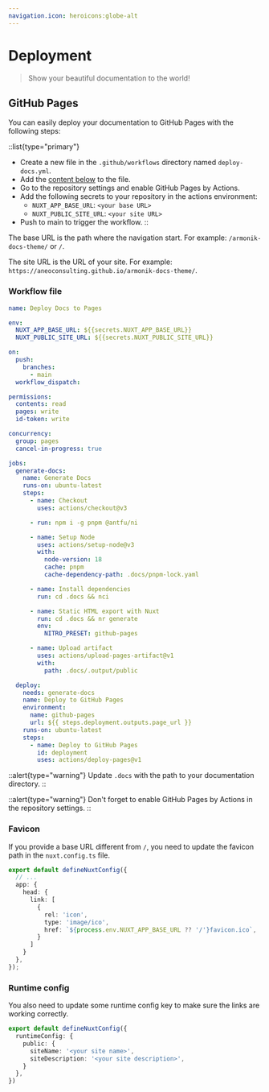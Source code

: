 ```yaml
---
navigation.icon: heroicons:globe-alt
---
```


# Deployment

> Show your beautiful documentation to the world!

## GitHub Pages

You can easily deploy your documentation to GitHub Pages with the following steps:

::list{type="primary"}
- Create a new file in the `.github/workflows` directory named `deploy-docs.yml`.
- Add the [content below](#workflow-file) to the file.
- Go to the repository settings and enable GitHub Pages by Actions.
- Add the following secrets to your repository in the actions environment:
  - `NUXT_APP_BASE_URL`: `<your base URL>`
  - `NUXT_PUBLIC_SITE_URL`: `<your site URL>`
- Push to main to trigger the workflow.
::

The base URL is the path where the navigation start. For example: `/armonik-docs-theme/` or `/`.

The site URL is the URL of your site. For example: `https://aneoconsulting.github.io/armonik-docs-theme/`.

### Workflow file

```yaml [.github/workflows/deploy-docs.yml]
name: Deploy Docs to Pages

env:
  NUXT_APP_BASE_URL: ${{secrets.NUXT_APP_BASE_URL}}
  NUXT_PUBLIC_SITE_URL: ${{secrets.NUXT_PUBLIC_SITE_URL}}

on:
  push:
    branches:
      - main
  workflow_dispatch:

permissions:
  contents: read
  pages: write
  id-token: write

concurrency:
  group: pages
  cancel-in-progress: true

jobs:
  generate-docs:
    name: Generate Docs
    runs-on: ubuntu-latest
    steps:
      - name: Checkout
        uses: actions/checkout@v3

      - run: npm i -g pnpm @antfu/ni

      - name: Setup Node
        uses: actions/setup-node@v3
        with:
          node-version: 18
          cache: pnpm
          cache-dependency-path: .docs/pnpm-lock.yaml

      - name: Install dependencies
        run: cd .docs && nci

      - name: Static HTML export with Nuxt
        run: cd .docs && nr generate
        env:
          NITRO_PRESET: github-pages

      - name: Upload artifact
        uses: actions/upload-pages-artifact@v1
        with:
          path: .docs/.output/public

  deploy:
    needs: generate-docs
    name: Deploy to GitHub Pages
    environment:
      name: github-pages
      url: ${{ steps.deployment.outputs.page_url }}
    runs-on: ubuntu-latest
    steps:
      - name: Deploy to GitHub Pages
        id: deployment
        uses: actions/deploy-pages@v1
```

::alert{type="warning"}
Update `.docs` with the path to your documentation directory.
::

::alert{type="warning"}
Don't forget to enable GitHub Pages by Actions in the repository settings.
::

### Favicon

If you provide a base URL different from `/`, you need to update the favicon path in the `nuxt.config.ts` file.

```ts [nuxt.config.ts]
export default defineNuxtConfig({
  // ...
  app: {
    head: {
      link: [
        {
          rel: 'icon',
          type: 'image/ico',
          href: `${process.env.NUXT_APP_BASE_URL ?? '/'}favicon.ico`,
        }
      ]
    }
  },
});
```

### Runtime config

You also need to update some runtime config key to make sure the links are working correctly.

```ts [nuxt.config.ts]
export default defineNuxtConfig({
  runtimeConfig: {
    public: {
      siteName: '<your site name>',
      siteDescription: '<your site description>',
    }
  },
})
```

